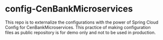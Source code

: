 # config-CenBankMicroservices
This repo is to externalize the configurations with the power of Spring Cloud Config for CenBankMicroservices. This practice of making configuration files as public repository is for demo only and not to be used in production.
